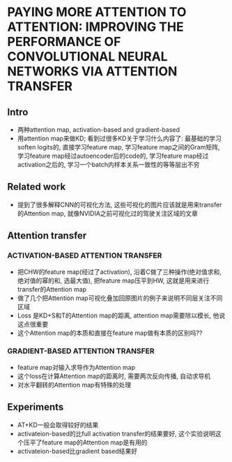 <!--
 * @Description: 
 * @Date: 2019-10-23 15:14:39
 * @Author: s7ev3n
 * @Github: https://github.com/s7ev3n
 * @LastEditors: s7ev3n
 * @LastEditTime: 2019-10-23 17:21:54
 -->
# PAYING MORE ATTENTION TO ATTENTION: IMPROVING THE PERFORMANCE OF CONVOLUTIONAL NEURAL NETWORKS VIA ATTENTION TRANSFER

## Intro
- 两种attention map, activation-based and gradient-based
- 用attention map来做KD; 看到过很多KD关于学习什么内容了: 最基础的学习soften logits的, 直接学习feature map, 学习feature map之间的Gram矩阵, 学习feature map经过autoencoder后的code的, 学习feature map经过activation之后的, 学习一个batch内样本关系一致性的等等层出不穷

## Related work
- 提到了很多解释CNN的可视化方法, 这些可视化的图片应该就是用来transfer的Attention map, 就像NVIDIA之前可视化过的驾驶关注区域的文章

## Attention transfer
###  ACTIVATION-BASED ATTENTION TRANSFER
- 把CHW的feature map(经过了activation), 沿着C做了三种操作(绝对值求和, 绝对值的幂的和, 选最大值), 把feature map压平到HW, 这就是用来进行transfer的Attention map
- 做了几个把Attention map可视化叠加回原图片的例子来说明不同层关注不同区域
- Loss 是KD+S和T的Attention map的距离, attention map需要除以模长, 他说这点很重要
- 这个Attention map的本质和直接在feature map做有本质的区别吗??

### GRADIENT-BASED ATTENTION TRANSFER
- feature map对输入求导作为Attention map
- 这个loss在计算Attention map的距离时, 需要两次反向传播, 自动求导机
- 对水平翻转的Attention map有特殊的处理

## Experiments
- AT+KD一般会取得较好的结果
- activateion-based的比full activation transfer的结果要好, 这个实验说明这个压平了feature map的Attention map是有用的
- activateion-based比gradient based结果好